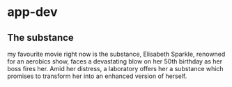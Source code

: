 # app-dev

## The substance
  
my favourite movie right now is the substance, Elisabeth Sparkle, renowned for an aerobics show, faces a devastating blow on her 50th birthday as her boss fires her. Amid her distress, a laboratory offers her a substance which promises to transform her into an enhanced version of herself.
